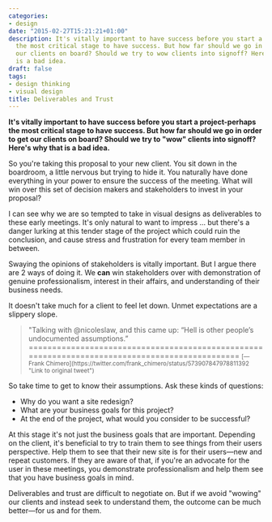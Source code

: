 ```yaml
---
categories:
- design
date: "2015-02-27T15:21:21+01:00"
description: It's vitally important to have success before you start a project-perhaps
  the most critical stage to have success. But how far should we go in order to get
  our clients on board? Should we try to wow clients into signoff? Here's why that
  is a bad idea.
draft: false
tags:
- design thinking
- visual design
title: Deliverables and Trust
---
```


**It's vitally important to have success before you start a project-perhaps the most critical stage to have success. But how far should we go in order to get our clients on board? Should we try to "wow" clients into signoff? Here's why that is a bad idea.**

So you're taking this proposal to your new client. You sit down in the boardroom, a little nervous but trying to hide it. You naturally have done everything in your power to ensure the success of the meeting. What will win over this set of decision makers and stakeholders to invest in your proposal?

I can see why we are so tempted to take in visual designs as deliverables to these early meetings. It's only natural to want to impress ... but there's a danger lurking at this tender stage of the project which could ruin the conclusion, and cause stress and frustration for every team member in between.

Swaying the opinions of stakeholders is vitally important. But I argue there are 2 ways of doing it. We **can** win stakeholders over with demonstration of genuine professionalism, interest in their affairs, and understanding of their business needs.

It doesn't take much for a client to feel let down. Unmet expectations are a slippery slope.

<blockquote>
"Talking with @nicoleslaw, and this came up: “Hell is other people’s undocumented assumptions.”
===============================================================================================
<small>[—Frank Chimero](https://twitter.com/frank_chimero/status/573907847978811392 "Link to original tweet")</small>
</blockquote>

So take time to get to know their assumptions. Ask these kinds of questions:
- Why do you want a site redesign?
- What are your business goals for this project?
- At the end of the project, what would you consider to be successful?

At this stage it's not just the business goals that are important. Depending on the client, it's beneficial to try to train them to see things from their users perspective. Help them to see that their new site is for their users—new and repeat customers. If they are aware of that, if you're an advocate for the user in these meetings, you demonstrate professionalism and help them see that you have business goals in mind.

Deliverables and trust are difficult to negotiate on. But if we avoid "wowing" our clients and instead seek to understand them, the outcome can be much better—for us and for them.
